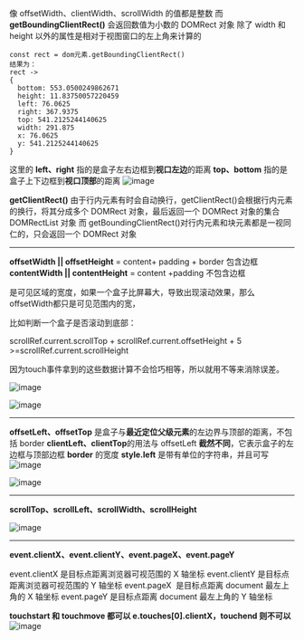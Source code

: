 像 offsetWidth、clientWidth、scrollWidth 的值都是整数
而 **getBoundingClientRect()** 会返回数值为小数的 DOMRect 对象
除了 width 和 height 以外的属性是相对于视图窗口的左上角来计算的

```
const rect = dom元素.getBoundingClientRect()
结果为：
rect ->
{
  bottom: 553.0500249862671
  height: 11.83750057220459
  left: 76.0625
  right: 367.9375
  top: 541.2125244140625
  width: 291.875
  x: 76.0625
  y: 541.2125244140625
}
```

这里的 **left、right** 指的是盒子左右边框到**视口左边**的距离
**top、bottom** 指的是盒子上下边框到**视口顶部**的距离
![image](https://mdn.mozillademos.org/files/15087/rect.png)

**getClientRect()**
由于行内元素有时会自动换行，getClientRect()会根据行内元素的换行，将其分成多个 DOMRect 对象，最后返回一个 DOMRect 对象的集合 DOMRectList 对象
而 getBoundingClientRect()对行内元素和块元素都是一视同仁的，只会返回一个 DOMRect 对象

---

**offsetWidth || offsetHeight** = content+ padding + border
包含边框
**contentWidth || contentHeight** = content +padding
不包含边框

是可见区域的宽度，如果一个盒子比屏幕大，导致出现滚动效果，那么offsetWidth都只是可见范围内的宽，

比如判断一个盒子是否滚动到底部：

scrollRef.current.scrollTop + scrollRef.current.offsetHeight + 5 >=scrollRef.current.scrollHeight

因为touch事件拿到的这些数据计算不会恰巧相等，所以就用不等来消除误差。

![image](https://p1-jj.byteimg.com/tos-cn-i-t2oaga2asx/gold-user-assets/2019/2/1/168a81d009fbe55a~tplv-t2oaga2asx-zoom-in-crop-mark:1304:0:0:0.awebp)

![image](https://p1-jj.byteimg.com/tos-cn-i-t2oaga2asx/gold-user-assets/2019/2/1/168a81d5f2b9a610~tplv-t2oaga2asx-zoom-in-crop-mark:1304:0:0:0.awebp)

---

**offsetLeft、offsetTop** 是盒子与**最近定位父级元素**的左边界与顶部的距离，不包括 border
**clientLeft、clientTop**的用法与 offsetLeft **截然不同**，它表示盒子的左边框与顶部边框 **border** 的宽度
**style.left** 是带有单位的字符串，并且可写
![image](https://p1-jj.byteimg.com/tos-cn-i-t2oaga2asx/gold-user-assets/2018/4/1/162804163d195550~tplv-t2oaga2asx-zoom-in-crop-mark:1304:0:0:0.awebp)



![image](https://img-blog.csdnimg.cn/e1986c3935a44fb6931e6ca75ac54b38.png?x-oss-process=image/watermark,type_ZHJvaWRzYW5zZmFsbGJhY2s,shadow_50,text_Q1NETiBA5bCP6IuPKMK677mDwrrCoCk=,size_20,color_FFFFFF,t_70,g_se,x_16#pic_center)

---

**scrollTop、scrollLeft、scrollWidth、scrollHeight**

![image](https://p1-jj.byteimg.com/tos-cn-i-t2oaga2asx/gold-user-assets/2018/4/1/1628055d0479d7c5~tplv-t2oaga2asx-zoom-in-crop-mark:1304:0:0:0.awebp)

---

**event.clientX、event.clientY、event.pageX、event.pageY**

event.clientX 是目标点距离浏览器可视范围的 X 轴坐标
event.clientY 是目标点距离浏览器可视范围的 Y 轴坐标
event.pageX  是目标点距离 document 最左上角的 X 轴坐标
event.pageY 是目标点距离 document 最左上角的 Y 轴坐标

**touchstart 和 touchmove 都可以 e.touches[0].clientX，touchend 则不可以**
![image](https://p1-jj.byteimg.com/tos-cn-i-t2oaga2asx/gold-user-assets/2018/4/1/1628064e83bb382a~tplv-t2oaga2asx-zoom-in-crop-mark:1304:0:0:0.awebp)